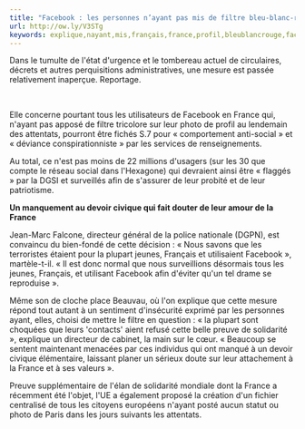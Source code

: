 ```yaml
---
title: "Facebook : les personnes n’ayant pas mis de filtre bleu-blanc-rouge sur leur photo de profil seront fichées S"
url: http://ow.ly/V3STg
keywords: explique,nayant,mis,français,france,profil,bleublancrouge,facebook,mesure,jeunes,fichées,solidarité,filtre,preuve
---
```

Dans le tumulte de l'état d'urgence et le tombereau actuel de circulaires, décrets et autres perquisitions administratives, une mesure est passée relativement inaperçue. Reportage.

 

Elle concerne pourtant tous les utilisateurs de Facebook en France qui, n'ayant pas apposé de filtre tricolore sur leur photo de profil au lendemain des attentats, pourront être fichés S.7 pour « comportement anti-social » et « déviance conspirationniste » par les services de renseignements.

Au total, ce n'est pas moins de 22 millions d'usagers (sur les 30 que compte le réseau social dans l'Hexagone) qui devraient ainsi être « flaggés » par la DGSI et surveillés afin de s'assurer de leur probité et de leur patriotisme.

**Un manquement au devoir civique qui fait douter de leur amour de la France**

Jean-Marc Falcone, directeur général de la police nationale (DGPN), est convaincu du bien-fondé de cette décision : « Nous savons que les terroristes étaient pour la plupart jeunes, Français et utilisaient Facebook », martèle-t-il. « Il est donc normal que nous surveillions désormais tous les jeunes, Français, et utilisant Facebook afin d'éviter qu'un tel drame se reproduise ».

Même son de cloche place Beauvau, où l'on explique que cette mesure répond tout autant à un sentiment d'insécurité exprimé par les personnes ayant, elles, choisi de mettre le filtre en question : « la plupart sont choquées que leurs 'contacts' aient refusé cette belle preuve de solidarité », explique un directeur de cabinet, la main sur le cœur. « Beaucoup se sentent maintenant menacées par ces individus qui ont manqué à un devoir civique élémentaire, laissant planer un sérieux doute sur leur attachement à la France et à ses valeurs ».

Preuve supplémentaire de l'élan de solidarité mondiale dont la France a récemment été l'objet, l'UE a également proposé la création d'un fichier centralisé de tous les citoyens européens n'ayant posté aucun statut ou photo de Paris dans les jours suivants les attentats.
